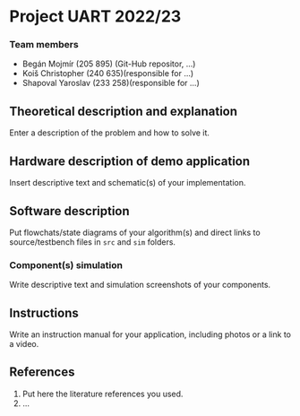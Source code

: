 # Project UART 2022/23

### Team members

* Begán Mojmír (205 895) (Git-Hub repositor, ...)
* Koiš Christopher (240 635)(responsible for ...)
* Shapoval Yaroslav (233 258)(responsible for ...)

## Theoretical description and explanation

Enter a description of the problem and how to solve it.

## Hardware description of demo application

Insert descriptive text and schematic(s) of your implementation.

## Software description

Put flowchats/state diagrams of your algorithm(s) and direct links to source/testbench files in `src` and `sim` folders. 

### Component(s) simulation

Write descriptive text and simulation screenshots of your components.

## Instructions

Write an instruction manual for your application, including photos or a link to a video.

## References

1. Put here the literature references you used.
2. ...